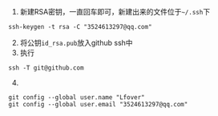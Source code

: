 1. 新建RSA密钥，一直回车即可，新建出来的文件位于`~/.ssh`下

```
ssh-keygen -t rsa -C "3524613297@qq.com"
```

2. 将公钥`id_rsa.pub`放入github ssh中
3. 执行

```
ssh -T git@github.com
```

4. 

```
git config --global user.name "Lfover"
git config --global user.email "3524613297@qq.com"
```

